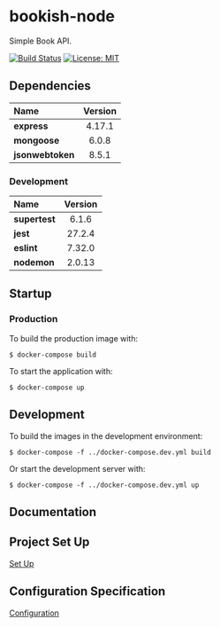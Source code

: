 # bookish-node 

Simple Book API.

[![Build Status](https://app.travis-ci.com/albamr09/bookish-node.svg?branch=main)](https://app.travis-ci.com/albamr09/bookish-node) [![License: MIT](https://img.shields.io/badge/License-MIT-yellow.svg)](https://mit-license.org/)

## Dependencies

| Name | Version |
|:---|:---:|
|**express**|4.17.1|
|**mongoose**|6.0.8|
|**jsonwebtoken**|8.5.1|

### Development 

|Name|Version|
|:---|:---:|
|**supertest**|6.1.6|
|**jest**|27.2.4|
|**eslint**|7.32.0|
|**nodemon**|2.0.13|

## Startup

### Production

To build the production image with:

```console
$ docker-compose build
```

To start the application with:

```console
$ docker-compose up
```

## Development 

To build the images in the development environment:

```console
$ docker-compose -f ../docker-compose.dev.yml build
```

Or start the development server with:

```console
$ docker-compose -f ../docker-compose.dev.yml up
```

## Documentation

## Project Set Up

[Set Up](docs/setup.md)

## Configuration Specification

[Configuration](docs/config.md)

